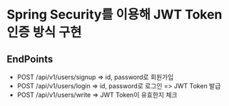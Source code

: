 # Spring Security를 이용해 JWT Token 인증 방식 구현

## EndPoints

- POST /api/v1/users/signup => id, password로 회원가입
- POST /api/v1/users/login => id, password로 로그인 => JWT Token 발급
- POST /api/v1/users/write => JWT Token이 유효한지 체크

